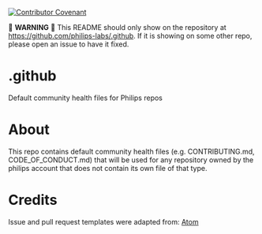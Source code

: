[![Contributor Covenant](https://img.shields.io/badge/Contributor%20Covenant-v2.0%20adopted-ff69b4.svg)](CODE_OF_CONDUCT.md)

:rotating_light: **WARNING** :rotating_light: This README should only show on the repository at https://github.com/philips-labs/.github. If it is showing on some other repo, please open an issue to have it fixed.

# .github
Default community health files for Philips repos

# About
This repo contains default community health files (e.g. CONTRIBUTING.md, CODE_OF_CONDUCT.md) that will be used for any repository owned by the philips account that does not contain its own file of that type.

# Credits
Issue and pull request templates were adapted from: [Atom](https://github.com/atom/.github)
